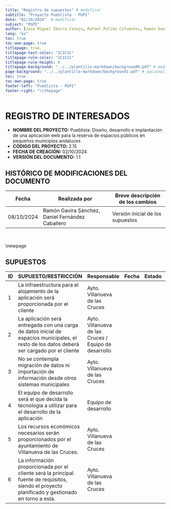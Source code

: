 ```yaml
---
title: "Registro de supuestos" # modificar 
subtitle: "Proyecto Pueblista - PGPI" 
date: "02/10/2024"  # modificar
subject: "PGPI" 
author: [José Miguel Iborra Conejo, Rafael Pulido Cifuentes, Ramón Gavira Sánchez, Antonio Macías Ferrera, Daniel Fernández Caballero] 
lang: "es"
toc: true
toc-own-page: true
titlepage: true,
titlepage-text-color: "1C1C1C"
titlepage-rule-color: "1C1C1C"
titlepage-rule-height: 0
titlepage-background: "../../plantilla-markdown/backgroundH.pdf" # modificar si el doc es horizontal
page-background: "../../plantilla-markdown/background1.pdf" # opcional, para fondo pagina
toc: true
toc-own-page: true
footer-left: "Pueblista - PGPI"
footer-right: "\\thepage"
---
```



# REGISTRO DE INTERESADOS

- **NOMBRE DEL PROYECTO:** Pueblista: Diseño, desarrollo e implantación de una aplicación web para la reserva de espacios públicos en pequeños municipios andaluces
- **CÓDIGO DEL PROYECTO:** 2.15
- **FECHA DE CREACIÓN:** 02/10/2024
- **VERSIÓN DEL DOCUMENTO:** 1.1


## HISTÓRICO DE MODIFICACIONES DEL DOCUMENTO
|Fecha	|Realizada por	|Breve descripción de los cambios
| ----- | ------------- | ----------------- |
|08/10/2024	| Ramón Gavira Sánchez, Daniel Fernández Caballero	| Versión inicial de los supuestos |

<br>

\newpage

## SUPUESTOS

| ID  | SUPUESTO/RESTRICCIÓN                                                                 | Responsable                         | Fecha | Estado | Comentarios |
|-----|--------------------------------------------------------------------------------------|-------------------------------------|-------------|--------|-------------|
| 1   | La infraestructura para el alojamiento de la aplicación será proporcionada por el cliente | Ayto. Villanueva de las Cruces      |             |        |             |
| 2   | La aplicación será entregada con una carga de datos inicial de espacios municipales, el resto de los datos deberá ser cargado por el cliente | Ayto. Villanueva de las Cruces / Equipo de desarrollo |             |        |             |
| 3   | No se contempla migración de datos ni importación de información desde otros sistemas municipales | Ayto. Villanueva de las Cruces      |             |        |             |
| 4   | El equipo de desarrollo será el que decida la tecnología a utilizar para el desarrollo de la aplicación | Equipo de desarrollo                |             |        |             |
| 5   | Los recursos económicos necesarios serán proporcionados por el ayuntamiento de Villanueva de las Cruces. | Ayto. Villanueva de las Cruces      |             |        |             |
| 6   | La información proporcionada por el cliente será la principal fuente de requisitos, siendo el proyecto planificado y gestionado en torno a esta. | Ayto. Villanueva de las Cruces      |             |        |             |
